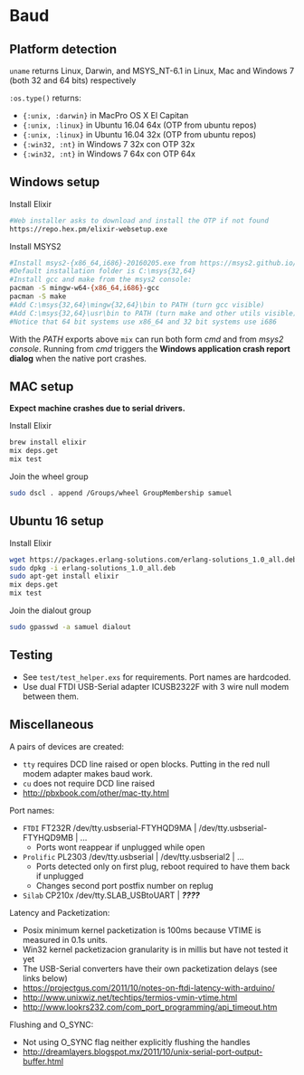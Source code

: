 # Baud

## Platform detection

`uname` returns Linux, Darwin, and MSYS_NT-6.1
in Linux, Mac and Windows 7 (both 32 and 64 bits) respectively

`:os.type()` returns:

  - `{:unix, :darwin}` in MacPro OS X El Capitan
  - `{:unix, :linux}` in Ubuntu 16.04 64x (OTP from ubuntu repos)
  - `{:unix, :linux}` in Ubuntu 16.04 32x (OTP from ubuntu repos)
  - `{:win32, :nt}` in Windows 7 32x con OTP 32x
  - `{:win32, :nt}` in Windows 7 64x con OTP 64x

## Windows setup

Install Elixir
```bash
#Web installer asks to download and install the OTP if not found
https://repo.hex.pm/elixir-websetup.exe
```

Install MSYS2
```bash
#Install msys2-{x86_64,i686}-20160205.exe from https://msys2.github.io/
#Default installation folder is C:\msys{32,64}
#Install gcc and make from the msys2 console:
pacman -S mingw-w64-{x86_64,i686}-gcc
pacman -S make
#Add C:\msys{32,64}\mingw{32,64}\bin to PATH (turn gcc visible)
#Add C:\msys{32,64}\usr\bin to PATH (turn make and other utils visible)
#Notice that 64 bit systems use x86_64 and 32 bit systems use i686
```
With the *PATH* exports above `mix` can run both form *cmd* and from *msys2 console*.
Running from *cmd* triggers the **Windows application crash report dialog** when the native port crashes.

## MAC setup
**Expect machine crashes due to serial drivers.**

Install Elixir
```bash
brew install elixir
mix deps.get
mix test
```
Join the wheel group
```bash
sudo dscl . append /Groups/wheel GroupMembership samuel
```

## Ubuntu 16 setup

Install Elixir
```bash
wget https://packages.erlang-solutions.com/erlang-solutions_1.0_all.deb
sudo dpkg -i erlang-solutions_1.0_all.deb
sudo apt-get install elixir
mix deps.get
mix test
```

Join the dialout group
```bash
sudo gpasswd -a samuel dialout
```

## Testing

- See `test/test_helper.exs` for requirements. Port names are hardcoded.
- Use dual FTDI USB-Serial adapter ICUSB2322F with 3 wire null modem between them.

## Miscellaneous

A pairs of devices are created:
  - `tty` requires DCD line raised or open blocks.
  Putting in the red null modem adapter makes baud work.
  - `cu` does not require DCD line raised
  - http://pbxbook.com/other/mac-tty.html

Port names:
- `FTDI` FT232R /dev/tty.usbserial-FTYHQD9MA | /dev/tty.usbserial-FTYHQD9MB | ...
  - Ports wont reappear if unplugged while open
- `Prolific` PL2303 /dev/tty.usbserial | /dev/tty.usbserial2 | ...
  - Ports detected only on first plug, reboot required to have them back if unplugged
  - Changes second port postfix number on replug
- `Silab` CP210x /dev/tty.SLAB_USBtoUART | ***????***

Latency and Packetization:
- Posix minimum kernel packetization is 100ms because VTIME is measured in 0.1s units.
- Win32 kernel packetizacion granularity is in millis but have not tested it yet
- The USB-Serial converters have their own packetization delays (see links below)
- https://projectgus.com/2011/10/notes-on-ftdi-latency-with-arduino/
- http://www.unixwiz.net/techtips/termios-vmin-vtime.html
- http://www.lookrs232.com/com_port_programming/api_timeout.htm

Flushing and O_SYNC:
- Not using O_SYNC flag neither explicitly flushing the handles
- http://dreamlayers.blogspot.mx/2011/10/unix-serial-port-output-buffer.html
